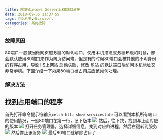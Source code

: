 ```yaml
---
title: 解决Windows Server上80端口占用
date: 2018-09-05 11:37:59
tags: [技术宅,Microsoft]
categories: 系统故障
---
```

### 故障原因
80端口一般被当做网页服务器的默认端口，使用本机搭建服务器环境的时候，都会默认使用80端口来作为网页访问端，但是有的时候80端口会被其他的不明身份的程序占用，导致 IIS上网站 启动失败，修改 网站 的默认端口后访问本机地址又非常麻烦。下面介绍一下如果80端口被占用后应该如何处理。
<!--more-->
### 解决方法
## 找到占用端口的程序
首先打开命令提示符输入`netsh http show servicestate`
可以看到本机所有端口的使用情况，一般80端口在第一行，记下版本
![](https://tp.pixiechang.cn/img/cmd.png "")
然后，往下找，找到与上面对应的版本
![](https://tp.pixiechang.cn/img/jincheng.png "")
打开任务管理器，选择详细信息，找到对应的进程，然后右键转到服务
![](https://tp.pixiechang.cn/img/id.png "")
然后停止该服务
![](https://tp.pixiechang.cn/img/service.png "")
最后80端口就解除占用了  
